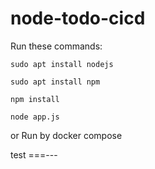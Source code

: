 # node-todo-cicd

Run these commands:


`sudo apt install nodejs`


`sudo apt install npm`


`npm install`

`node app.js`

or Run by docker compose

test
===---
